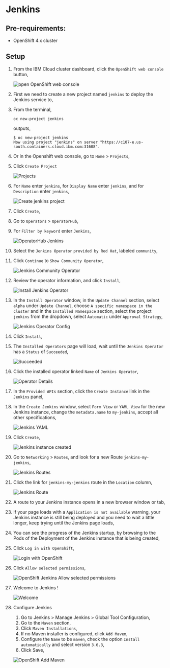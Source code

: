 # Jenkins

## Pre-requirements:

* OpenShift 4.x cluster

## Setup

1. From the IBM Cloud cluster dashboard, click the `OpenShift web console` button,

    ![open OpenShift web console](images/jenkins/openshift-web-console-button.png)

2. First we need to create a new project named `jenkins` to deploy the Jenkins service to,

3.  From the terminal,

    ```console
    oc new-project jenkins
    ```

    outputs,
    
    ```console
    $ oc new-project jenkins
    Now using project "jenkins" on server "https://c107-e.us-south.containers.cloud.ibm.com:31608".
    ```

4. Or in the Openshift web console, go to `Home` > `Projects`,
5. Click `Create Project`

    ![Projects](images/jenkins/projects.png)

6. For `Name` enter `jenkins`, for `Display Name` enter `jenkins`, and for `Description` enter `jenkins`,

    ![Create jenkins project](images/jenkins/jenkins-project.png)

7. Click `Create`,
8. Go to `Operators` > `OperatorHub`,
9. For `Filter by keyword` enter `Jenkins`,

    ![OperatorHub Jenkins](images/jenkins/operatorhub-jenkins.png)

10. Select the `Jenkins Operator` `provided by Red Hat`, labeled `community`,
11. Click `Continue` to `Show Community Operator`,

    ![Jenkins Community Operator](images/jenkins/show-community-operator.png)

12. Review the operator information, and click `Install`,

    ![Install Jenkins Operator](images/jenkins/install-jenkins-operator.png)

13. In the `Install Operator` window, in the `Update Channel` section, select `alpha` under `Update Channel`, choose `A specific namespace in the cluster` and in the `Installed Namespace` section, select the project `jenkins` from the dropdown, select `Automatic` under `Approval Strategy`,

    ![Jenkins Operator Config](images/jenkins/jenkins-operator-config.png)

14. Click `Install`,
15. The `Installed Operators` page will load, wait until the `Jenkins Operator` has a `Status` of `Succeeded`,

    ![Succeeded](images/jenkins/installed-operator-succeeded.png)

16. Click the installed operator linked `Name` of `Jenkins Operator`,

    ![Operator Details](images/jenkins/jenkins-operator-details.png)

17. In the `Provided APIs` section, click the `Create Instance` link in the `Jenkins` panel,
18. In the `Create Jenkins` window, select `Form View` or `YAML View` for the new Jenkins instance, change the `metadata.name` to `my-jenkins`, accept all other specifications,

    ![Jenkins YAML](images/jenkins/jenkins-yaml.png)

19. Click `Create`,

    ![Jenkins instance created](images/jenkins/jenkins-instance-created.png)

20. Go to `Networking` > `Routes`, and look for a new Route `jenkins-my-jenkins`,

    ![Jenkins Routes](images/jenkins/jenkins-route.png)

21. Click the link for `jenkins-my-jenkins` route in the `Location` column,

    ![Jenkins Route](images/jenkins/jenkins-route.png)

22. A route to your Jenkins instance opens in a new browser window or tab,
23. If your page loads with a `Application is not available` warning, your Jenkins instance is still being deployed and you need to wait a little longer, keep trying until the Jenkins page loads,
24. You can see the progress of the Jenkins startup, by browsing to the Pods of the Deployment of the Jenkins instance that is being created,
25. Click `Log in with OpenShift`,

    ![Login with OpenShift](images/jenkins/login-with-openshift.png)

26. Click `Allow selected permissions`,

    ![OpenShift Jenkins Allow selected permissions](images/jenkins/jenkins-login-set-permissions.png)

27. Welcome to Jenkins !

    ![Welcome](images/jenkins/welcome-to-jenkins.png)

28. Configure Jenkins
    1. Go to Jenkins > Manage Jenkins > Global Tool Configuration,
    2. Go to the `Maven` section,
    3. Click `Maven Installations`,
    4. If no Maven installer is configured, click `Add Maven`,
    5. Configure the `Name` to be `maven`, check the option `Install automatically` and select version `3.6.3`,
    6. Click Save,

    ![OpenShift Add Maven](images/jenkins/jenkins-add-maven.png)
